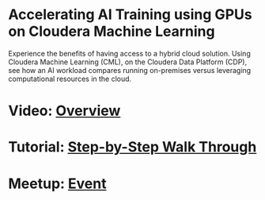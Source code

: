 # Accelerating AI Training using GPUs on Cloudera Machine Learning

Experience the benefits of having access to a hybrid cloud solution. Using Cloudera Machine Learning (CML), on the Cloudera Data Platform (CDP), see how an AI workload compares running on-premises versus leveraging computational resources in the cloud.

# Video: [Overview](https://bcove.video/3yrLw0X)

# Tutorial: [Step-by-Step Walk Through](https://www.cloudera.com/tutorials/accelerating-ai-training-using-gpus-on-cml.html?utm_source=mktg-community&utm_medium=github)

# Meetup: [Event](https://www.meetup.com/futureofdata-nova/events/279960459/)
